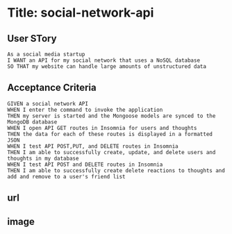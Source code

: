 # Title: social-network-api

## User STory 

    As a social media startup 
    I WANT an API for my social network that uses a NoSQL database
    SO THAT my website can handle large amounts of unstructured data

## Acceptance Criteria 

    GIVEN a social network API
    WHEN I enter the command to invoke the application 
    THEN my server is started and the Mongoose models are synced to the MongoDB database
    WHEN I open API GET routes in Insomnia for users and thoughts
    THEN the data for each of these routes is displayed in a formatted JSON
    WHEN I test API POST,PUT, and DELETE routes in Insomnia 
    THEN I am able to successfully create, update, and delete users and thoughts in my database
    WHEN I test API POST and DELETE routes in Insomnia 
    THEN I am able to successfully create delete reactions to thoughts and add and remove to a user's friend list

## url 

## image


